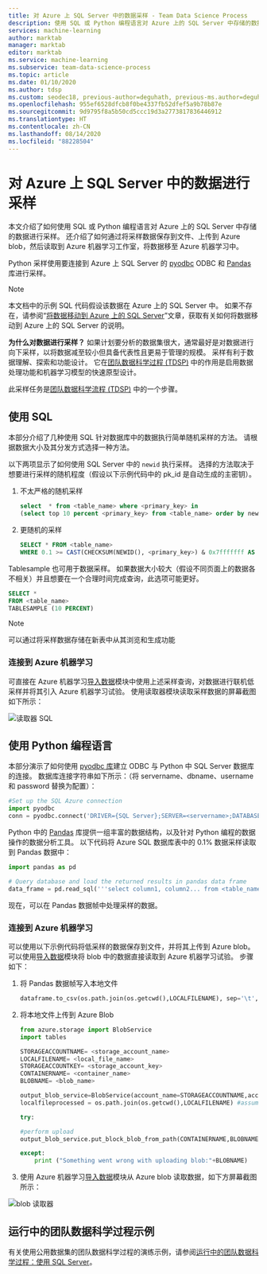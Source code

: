 ```yaml
---
title: 对 Azure 上 SQL Server 中的数据采样 - Team Data Science Process
description: 使用 SQL 或 Python 编程语言对 Azure 上的 SQL Server 中存储的数据进行采样，然后将其移到 Azure 机器学习中。
services: machine-learning
author: marktab
manager: marktab
editor: marktab
ms.service: machine-learning
ms.subservice: team-data-science-process
ms.topic: article
ms.date: 01/10/2020
ms.author: tdsp
ms.custom: seodec18, previous-author=deguhath, previous-ms.author=deguhath
ms.openlocfilehash: 955ef6528dfcb8f0be4337fb52dfef5a9b78b87e
ms.sourcegitcommit: 9d9795f8a5b50cd5ccc19d3a2773817836446912
ms.translationtype: HT
ms.contentlocale: zh-CN
ms.lasthandoff: 08/14/2020
ms.locfileid: "88228504"
---
```

# <a name="sample-data-in-sql-server-on-azure"></a><a name="heading"></a>对 Azure 上 SQL Server 中的数据进行采样

本文介绍了如何使用 SQL 或 Python 编程语言对 Azure 上的 SQL Server 中存储的数据进行采样。 还介绍了如何通过将采样数据保存到文件、上传到 Azure blob，然后读取到 Azure 机器学习工作室，将数据移至 Azure 机器学习中。

Python 采样使用要连接到 Azure 上 SQL Server 的 [pyodbc](https://code.google.com/p/pyodbc/) ODBC 和 [Pandas](https://pandas.pydata.org/) 库进行采样。

> [!NOTE]
> 本文档中的示例 SQL 代码假设该数据在 Azure 上的 SQL Server 中。 如果不存在，请参阅“[将数据移动到 Azure 上的 SQL Server](move-sql-server-virtual-machine.md)”文章，获取有关如何将数据移动到 Azure 上的 SQL Server 的说明。
> 
> 

**为什么对数据进行采样？**
如果计划要分析的数据集很大，通常最好是对数据进行向下采样，以将数据减至较小但具备代表性且更易于管理的规模。 采样有利于数据理解、探索和功能设计。 它在[团队数据科学过程 (TDSP)](https://docs.microsoft.com/azure/machine-learning/team-data-science-process/) 中的作用是启用数据处理功能和机器学习模型的快速原型设计。

此采样任务是[团队数据科学流程 (TDSP)](/machine-learning/team-data-science-process/) 中的一个步骤。

## <a name="using-sql"></a><a name="SQL"></a>使用 SQL
本部分介绍了几种使用 SQL 针对数据库中的数据执行简单随机采样的方法。 请根据数据大小及其分发方式选择一种方法。

以下两项显示了如何使用 SQL Server 中的 `newid` 执行采样。 选择的方法取决于想要进行采样的随机程度（假设以下示例代码中的 pk_id 是自动生成的主密钥）。

1. 不太严格的随机采样

    ```sql
    select  * from <table_name> where <primary_key> in 
    (select top 10 percent <primary_key> from <table_name> order by newid())
    ```

2. 更随机的采样 

    ```sql
    SELECT * FROM <table_name>
    WHERE 0.1 >= CAST(CHECKSUM(NEWID(), <primary_key>) & 0x7fffffff AS float)/ CAST (0x7fffffff AS int)
    ```

Tablesample 也可用于数据采样。 如果数据大小较大（假设不同页面上的数据各不相关）并且想要在一个合理时间完成查询，此选项可能更好。

```sql
SELECT *
FROM <table_name> 
TABLESAMPLE (10 PERCENT)
```

> [!NOTE]
> 可以通过将采样数据存储在新表中从其浏览和生成功能
> 
> 

### <a name="connecting-to-azure-machine-learning"></a><a name="sql-aml"></a>连接到 Azure 机器学习
可直接在 Azure 机器学习[导入数据][import-data]模块中使用上述采样查询，对数据进行联机低采样并将其引入 Azure 机器学习试验。 使用读取器模块读取采样数据的屏幕截图如下所示：

![读取器 SQL][1]

## <a name="using-the-python-programming-language"></a><a name="python"></a>使用 Python 编程语言
本部分演示了如何使用 [pyodbc 库](https://code.google.com/p/pyodbc/)建立 ODBC 与 Python 中 SQL Server 数据库的连接。 数据库连接字符串如下所示：（将 servername、dbname、username 和 password 替换为配置）：

```python
#Set up the SQL Azure connection
import pyodbc    
conn = pyodbc.connect('DRIVER={SQL Server};SERVER=<servername>;DATABASE=<dbname>;UID=<username>;PWD=<password>')
```

Python 中的 [Pandas](https://pandas.pydata.org/) 库提供一组丰富的数据结构，以及针对 Python 编程的数据操作的数据分析工具。 以下代码将 Azure SQL 数据库表中的 0.1% 数据采样读取到 Pandas 数据中：

```python
import pandas as pd

# Query database and load the returned results in pandas data frame
data_frame = pd.read_sql('''select column1, column2... from <table_name> tablesample (0.1 percent)''', conn)
```

现在，可以在 Pandas 数据帧中处理采样的数据。 

### <a name="connecting-to-azure-machine-learning"></a><a name="python-aml"></a>连接到 Azure 机器学习
可以使用以下示例代码将低采样的数据保存到文件，并将其上传到 Azure blob。 可以使用[导入数据][import-data]模块将 blob 中的数据直接读取到 Azure 机器学习试验。 步骤如下： 

1. 将 Pandas 数据帧写入本地文件

    ```python
    dataframe.to_csv(os.path.join(os.getcwd(),LOCALFILENAME), sep='\t', encoding='utf-8', index=False)
    ```

2. 将本地文件上传到 Azure Blob

    ```python
    from azure.storage import BlobService
    import tables

    STORAGEACCOUNTNAME= <storage_account_name>
    LOCALFILENAME= <local_file_name>
    STORAGEACCOUNTKEY= <storage_account_key>
    CONTAINERNAME= <container_name>
    BLOBNAME= <blob_name>

    output_blob_service=BlobService(account_name=STORAGEACCOUNTNAME,account_key=STORAGEACCOUNTKEY)    
    localfileprocessed = os.path.join(os.getcwd(),LOCALFILENAME) #assuming file is in current working directory

    try:

    #perform upload
    output_blob_service.put_block_blob_from_path(CONTAINERNAME,BLOBNAME,localfileprocessed)

    except:            
        print ("Something went wrong with uploading blob:"+BLOBNAME)
    ```

3. 使用 Azure 机器学习[导入数据][import-data]模块从 Azure blob 读取数据，如下方屏幕截图所示：

![blob 读取器][2]

## <a name="the-team-data-science-process-in-action-example"></a>运行中的团队数据科学过程示例
有关使用公用数据集的团队数据科学过程的演练示例，请参阅[运行中的团队数据科学过程：使用 SQL Server](sql-walkthrough.md)。

[1]: ./media/sample-sql-server-virtual-machine/reader_database.png
[2]: ./media/sample-sql-server-virtual-machine/reader_blob.png

[import-data]: https://msdn.microsoft.com/library/azure/4e1b0fe6-aded-4b3f-a36f-39b8862b9004/
